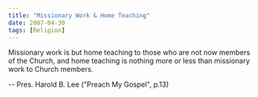 ```yaml
---
title: "Missionary Work & Home Teaching"
date: 2007-04-30
tags: [Religion]
---
```


Missionary work is but home teaching to those who are not now members of the Church, and home teaching is nothing more or less than missionary work to Church members.

-- Pres. Harold B. Lee ("Preach My Gospel", p.13)
